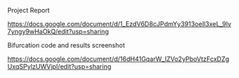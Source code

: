 Project Report

https://docs.google.com/document/d/1_EzdV6D8cJPdmYy3913oeIl3xeL_9lv7yngy9wHaOkQ/edit?usp=sharing


Bifurcation code and results screenshot 

https://docs.google.com/document/d/16dH41GqarW_IZVo2yPboVtzFcxDZgUxqSPylzUWVjpI/edit?usp=sharing
